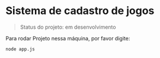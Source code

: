 <h1>Sistema de cadastro de jogos</h1>

>Status do projeto: em desenvolvimento

Para rodar Projeto nessa máquina, por favor digite:

```
node app.js
```
